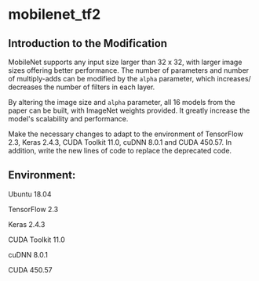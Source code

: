 # mobilenet_tf2

## Introduction to the Modification 

MobileNet supports any input size larger than 32 x 32, with larger image 
sizes offering better performance. The number of parameters and number of 
multiply-adds can be modified by the `alpha` parameter, which increases/
decreases the number of filters in each layer. 

By altering the image size and `alpha` parameter, all 16 models from the 
paper can be built, with ImageNet weights provided. It greatly increase
the model's scalability and performance. 

Make the necessary changes to adapt to the environment of TensorFlow 2.3, 
Keras 2.4.3, CUDA Toolkit 11.0, cuDNN 8.0.1 and CUDA 450.57. In addition, 
write the new lines of code to replace the deprecated code.  

## Environment: 

Ubuntu 18.04 

TensorFlow 2.3

Keras 2.4.3

CUDA Toolkit 11.0 

cuDNN 8.0.1

CUDA 450.57

